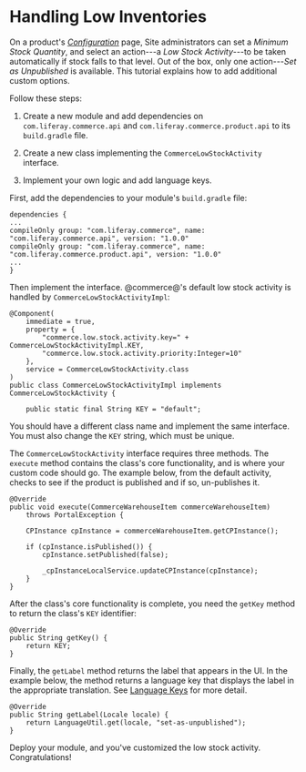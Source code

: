 # Handling Low Inventories [](id=handling-low-inventories)

On a product's
[*Configuration*](/web/emporio/documentation/-/knowledge_base/1-0/configuration)
page, Site administrators can set a *Minimum Stock Quantity*, and select an
action---a *Low Stock Activity*---to be taken automatically if stock falls to
that level. Out of the box, only one action---*Set as Unpublished* is
available. This tutorial explains how to add additional custom options.

Follow these steps:

1.  Create a new module and add dependencies on `com.liferay.commerce.api` and
    `com.liferay.commerce.product.api` to its `build.gradle` file.

2.  Create a new class implementing the `CommerceLowStockActivity` interface.

3.  Implement your own logic and add language keys.

First, add the dependencies to your module's `build.gradle` file:


    dependencies { 
    ...
	compileOnly group: "com.liferay.commerce", name: "com.liferay.commerce.api", version: "1.0.0"
    compileOnly group: "com.liferay.commerce", name: "com.liferay.commerce.product.api", version: "1.0.0"
    ...
	}

Then implement the interface. @commerce@'s default low stock activity is handled
by `CommerceLowStockActivityImpl`:

    @Component(
        immediate = true,
        property = {
            "commerce.low.stock.activity.key=" + CommerceLowStockActivityImpl.KEY,
            "commerce.low.stock.activity.priority:Integer=10"
        },
        service = CommerceLowStockActivity.class
    )
    public class CommerceLowStockActivityImpl implements CommerceLowStockActivity {

        public static final String KEY = "default";

You should have a different class name and implement the same interface. You
must also change the `KEY` string, which must be unique.

The `CommerceLowStockActivity` interface requires three methods. The `execute`
method contains the class's core functionality, and is where your custom code
should go. The example below, from the default activity, checks to see if the
product is published and if so, un-publishes it.

	@Override
	public void execute(CommerceWarehouseItem commerceWarehouseItem)
		throws PortalException {

		CPInstance cpInstance = commerceWarehouseItem.getCPInstance();

		if (cpInstance.isPublished()) {
			cpInstance.setPublished(false);

			_cpInstanceLocalService.updateCPInstance(cpInstance);
		}
	}

After the class's core functionality is complete, you need the `getKey` method
to return the class's `KEY` identifier:

	@Override
	public String getKey() {
		return KEY;
	}

Finally, the `getLabel` method returns the label that appears in the UI. In the
example below, the method returns a language key that displays the label in the
appropriate translation. See 
[Language Keys](/develop/tutorials/-/knowledge_base/7-1/localizing-your-application) for
more detail.

	@Override
	public String getLabel(Locale locale) {
		return LanguageUtil.get(locale, "set-as-unpublished");
	}

Deploy your module, and you've customized the low stock activity.
Congratulations! 
